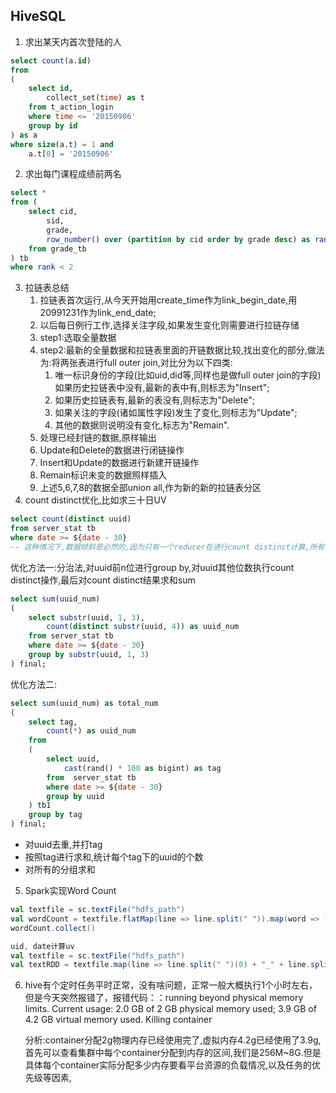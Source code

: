 ## HiveSQL

1. 求出某天内首次登陆的人

```sql
select count(a.id)
from
(
    select id,
    	collect_set(time) as t
    from t_action_login
    where time <= '20150906'
    group by id
) as a
where size(a.t) = 1 and
	a.t[0] = '20150906'
```

2. 求出每门课程成绩前两名

```sql
select *
from (
	select cid,
		sid,
		grade,
		row_number() over (partition by cid order by grade desc) as rank
	from grade_tb
) tb
where rank < 2
```

3. 拉链表总结
   1. 拉链表首次运行,从今天开始用create_time作为link_begin_date,用20991231作为link_end_date;
   2. 以后每日例行工作,选择关注字段,如果发生变化则需要进行拉链存储
   3. step1:选取全量数据
   4. step2:最新的全量数据和拉链表里面的开链数据比较,找出变化的部分,做法为:将两张表进行full outer join,对比分为以下四类:
      1. 唯一标识身份的字段(比如uid,did等,同样也是做full outer join的字段)如果历史拉链表中没有,最新的表中有,则标志为"Insert";
      2. 如果历史拉链表有,最新的表没有,则标志为"Delete";
      3. 如果关注的字段(诸如属性字段)发生了变化,则标志为"Update";
      4. 其他的数据则说明没有变化,标志为"Remain".
   5. 处理已经封链的数据,原样输出
   6. Update和Delete的数据进行闭链操作
   7. Insert和Update的数据进行新建开链操作
   8. Remain标识未变的数据照样插入
   9. 上述5,6,7,8的数据全部union all,作为新的新的拉链表分区
4. count distinct优化,比如求三十日UV

```sql
select count(distinct uuid)
from server_stat tb
where date >= ${date - 30}
-- 这种情况下,数据倾斜是必然的,因为只有一个reducer在进行count distinct计算,所有数据都流向唯一的一个reducer
```

优化方法一:分治法,对uuid前n位进行group by,对uuid其他位数执行count distinct操作,最后对count distinct结果求和sum

```sql
select sum(uuid_num)
(
    select substr(uuid, 1, 3),
        count(distinct substr(uuid, 4)) as uuid_num
    from server_stat tb
    where date >= ${date - 30}
    group by substr(uuid, 1, 3)
) final;
```

优化方法二:

```sql
select sum(uuid_num) as total_num
(
    select tag,
        count(*) as uuid_num
    from 
    (
        select uuid,
            cast(rand() * 100 as bigint) as tag
        from  server_stat tb
        where date >= ${date - 30}
        group by uuid
    ) tb1
    group by tag
) final;
```

- 对uuid去重,并打tag
- 按照tag进行求和,统计每个tag下的uuid的个数
- 对所有的分组求和

5. Spark实现Word Count

```scala
val textfile = sc.textFile("hdfs_path")
val wordCount = textfile.flatMap(line => line.split(" ")).map(word => (word, 1)).reduceByKey((a, b) => a + b)
wordCount.collect()

uid, date计算uv
val textfile = sc.textFile("hdfs_path")
val textRDD = textfile.map(line => line.split(" ")(0) + "_" + line.split(" ")(1)).distinct().map(line => (line, 1)).reduceByKey(_ + _).map(item => item.swap).sortByKey(false).map(item => item.swap)
```

6. hive有个定时任务平时正常，没有啥问题，正常一般大概执行1个小时左右，但是今天突然报错了，报错代码：：running beyond physical memory limits. Current usage: 2.0 GB of 2 GB physical memory used; 3.9 GB of 4.2 GB virtual memory used. Killing container

   分析:container分配2g物理内存已经使用完了,虚拟内存4.2g已经使用了3.9g,首先可以查看集群中每个container分配到内存的区间,我们是256M~8G.但是具体每个container实际分配多少内存要看平台资源的负载情况,以及任务的优先级等因素,